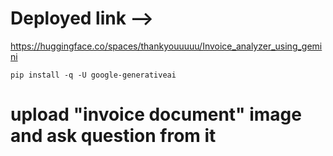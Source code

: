 # Deployed link -->
https://huggingface.co/spaces/thankyouuuuu/Invoice_analyzer_using_gemini


```
pip install -q -U google-generativeai
```

# upload "invoice document" image and ask question from it
